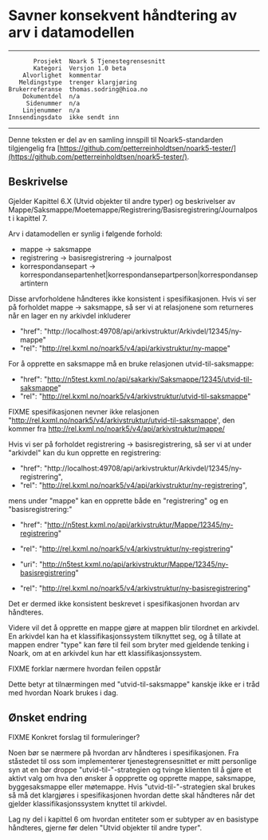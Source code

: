 Savner konsekvent håndtering av arv i datamodellen
==================================================

 ------------------  ---------------------------------
           Prosjekt  Noark 5 Tjenestegrensesnitt
           Kategori  Versjon 1.0 beta
        Alvorlighet  kommentar
       Meldingstype  trenger klargjøring
    Brukerreferanse  thomas.sodring@hioa.no
        Dokumentdel  n/a
         Sidenummer  n/a
        Linjenummer  n/a
    Innsendingsdato  ikke sendt inn
 ------------------  ---------------------------------

Denne teksten er del av en samling innspill til Noark5-standarden
tilgjengelig fra [https://github.com/petterreinholdtsen/noark5-tester/](https://github.com/petterreinholdtsen/noark5-tester/).

Beskrivelse
-----------

Gjelder Kapittel 6.X (Utvid objekter til andre typer) og beskrivelser
av
Mappe/Saksmappe/Moetemappe/Registrering/Basisregistrering/Journalpost
i kapittel 7.

Arv i datamodellen er synlig i følgende forhold:

 * mappe -> saksmappe
 * registrering -> basisregistrering -> journalpost
 * korrespondansepart -> korrespondansepartenhet|korrespondansepartperson|korrespondansepartintern

Disse arvforholdene håndteres ikke konsistent i spesifikasjonen.  Hvis
vi ser på forholdet mappe -> saksmappe, så ser vi at relasjonene som
returneres når en lager en ny arkivdel inkluderer

 * "href": "http://localhost:49708/api/arkivstruktur/Arkivdel/12345/ny-mappe"
 * "rel": "http://rel.kxml.no/noark5/v4/api/arkivstruktur/ny-mappe"

For å opprette en saksmappe må en bruke relasjonen
utvid-til-saksmappe:

 * "href": "http://n5test.kxml.no/api/sakarkiv/Saksmappe/12345/utvid-til-saksmappe"
 * "rel": "http://rel.kxml.no/noark5/v4/arkivstruktur/utvid-til-saksmappe"

FIXME spesifikasjonen nevner ikke relasjonen
"http://rel.kxml.no/noark5/v4/arkivstruktur/utvid-til-saksmappe', den kommer fra
http://rel.kxml.no/noark5/v4/api/arkivstruktur/mappe/

Hvis vi ser på forholdet registrering -> basisregistrering, så ser vi
at under "arkivdel" kan du kun opprette en registrering:

 * "href": "http://localhost:49708/api/arkivstruktur/Arkivdel/12345/ny-registrering",
 * "rel": "http://rel.kxml.no/noark5/v4/api/arkivstruktur/ny-registrering",

mens under "mappe" kan en opprette både en "registrering" og en
"basisregistrering:"

 * "href": "http://n5test.kxml.no/api/arkivstruktur/Mappe/12345/ny-registrering"
 * "rel": "http://rel.kxml.no/noark5/v4/arkivstruktur/ny-registrering"

 * "uri": "http://n5test.kxml.no/api/arkivstruktur/Mappe/12345/ny-basisregistrering"
 * "rel": "http://rel.kxml.no/noark5/v4/arkivstruktur/ny-basisregistrering"

Det er dermed ikke konsistent beskrevet i spesifikasjonen hvordan arv
håndteres.

Videre vil det å opprette en mappe gjøre at mappen blir tilordnet en
arkivdel.  En arkivdel kan ha et klassifikasjonssystem tilknyttet seg,
og å tillate at mappen endrer "type" kan føre til feil som bryter med
gjeldende tenking i Noark, om at en arkivdel kun har ett
klassifikasjonssystem.

FIXME forklar nærmere hvordan feilen oppstår

Dette betyr at tilnærmingen med "utvid-til-saksmappe" kanskje ikke er
i tråd med hvordan Noark brukes i dag.

Ønsket endring
--------------

FIXME Konkret forslag til formuleringer?

Noen bør se nærmere på hvordan arv håndteres i spesifikasjonen.  Fra
ståstedet til oss som implementerer tjenestegrensesnittet er mitt
personlige syn at en bør droppe "utvid-til-"-strategien og tvinge
klienten til å gjøre et aktivt valg om hva den ønsker å oppprette og
opprette mappe, saksmappe, byggesaksmappe eller møtemappe.  Hvis
"utvid-til-"-strategien skal brukes så må det klargjøres i
spesifikasjonen hvordan dette skal håndteres når det gjelder
klassifikasjonssystem knyttet til arkivdel.

Lag ny del i kapittel 6 om hvordan entiteter som er subtyper av en
basistype håndteres, gjerne før delen "Utvid objekter til andre
typer".

